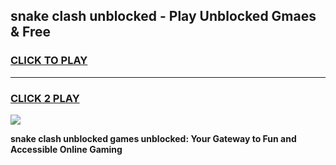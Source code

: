 
## snake clash unblocked - Play Unblocked Gmaes & Free
<h3>
<a href="https://news.freeplayer.one?title=snake_clash_unblocked&ref=23F">CLICK TO PLAY</a></h3>
<hr>

<h3>
<a href="https://news.freeplayer.one?title=snake_clash_unblocked&ref=23F">CLICK 2 PLAY</a>
  
</h3>

<a href="https://news.freeplayer.one?title=snake_clash_unblocked&ref=23F/"><img src="https://clearcache.store/games.png"></a>


**snake clash unblocked games unblocked: Your Gateway to Fun and Accessible Online Gaming**
